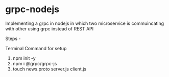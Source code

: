 # grpc-nodejs
Implementing a grpc in nodejs in which two microservice is commuincating with other using grpc instead of REST API


Steps -

Terminal Command for setup
1. npm init -y
2. npm i @grpc/grpc-js
3. touch news.proto server.js client.js